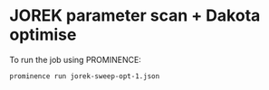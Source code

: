 # JOREK parameter scan + Dakota optimise

To run the job using PROMINENCE:
```
prominence run jorek-sweep-opt-1.json
```
